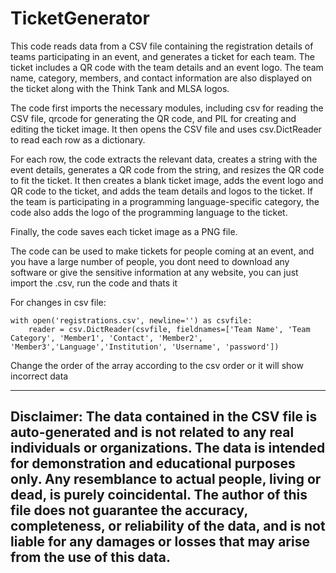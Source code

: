 # TicketGenerator


This code reads data from a CSV file containing the registration details of teams participating in an event, and generates a ticket for each team. The ticket includes a QR code with the team details and an event logo. The team name, category, members, and contact information are also displayed on the ticket along with the Think Tank and MLSA logos.

The code first imports the necessary modules, including csv for reading the CSV file, qrcode for generating the QR code, and PIL for creating and editing the ticket image. It then opens the CSV file and uses csv.DictReader to read each row as a dictionary.

For each row, the code extracts the relevant data, creates a string with the event details, generates a QR code from the string, and resizes the QR code to fit the ticket. It then creates a blank ticket image, adds the event logo and QR code to the ticket, and adds the team details and logos to the ticket. If the team is participating in a programming language-specific category, the code also adds the logo of the programming language to the ticket.

Finally, the code saves each ticket image as a PNG file.

The code can be used to make tickets for people coming at an event, and you have a large number of people, you dont need to download any software or give the sensitive information at any website, you can just import the .csv, run the code and thats it

For changes in csv file:

```
with open('registrations.csv', newline='') as csvfile:
    reader = csv.DictReader(csvfile, fieldnames=['Team Name', 'Team Category', 'Member1', 'Contact', 'Member2', 'Member3','Language','Institution', 'Username', 'password'])
```
Change the order of the array according to the csv order or it will show incorrect data

---

## Disclaimer: The data contained in the CSV file is auto-generated and is not related to any real individuals or organizations. The data is intended for demonstration and educational purposes only. Any resemblance to actual people, living or dead, is purely coincidental. The author of this file does not guarantee the accuracy, completeness, or reliability of the data, and is not liable for any damages or losses that may arise from the use of this data.
